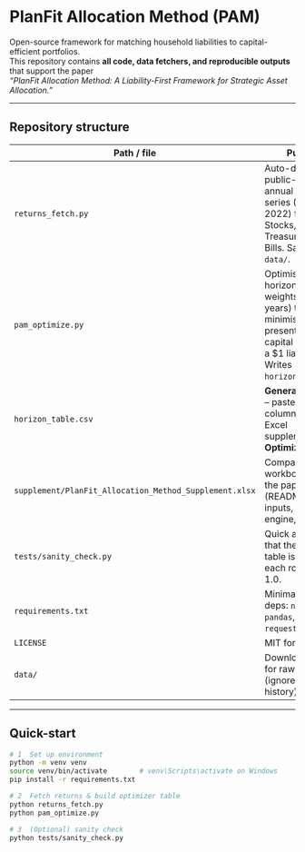 # PlanFit Allocation Method (PAM)

Open-source framework for matching household liabilities to capital-efficient
portfolios.  
This repository contains **all code, data fetchers, and reproducible outputs**
that support the paper  
*“PlanFit Allocation Method: A Liability-First Framework for Strategic Asset
Allocation.”*

---

## Repository structure

| Path / file | Purpose |
|-------------|---------|
| `returns_fetch.py` | Auto-downloads public-domain annual real-return series (1950-2022) for U.S. Stocks, 10-yr Treasuries, and T-Bills. Saves to `data/`. |
| `pam_optimize.py` | Optimises horizon-specific weights (1–30 years) that minimise the present-value capital required for a \$1 liability. Writes `horizon_table.csv`. |
| `horizon_table.csv` | **Generated output** – paste these five columns into the Excel supplement’s **Optimizer** tab. |
| `supplement/PlanFit_Allocation_Method_Supplement.xlsx` | Companion workbook cited in the paper (README tab, inputs, calc engine, results). |
| `tests/sanity_check.py` | Quick assertions that the optimiser table is 30 × 5 and each row sums to 1.0. |
| `requirements.txt` | Minimal Python deps: `numpy`, `pandas`, `scipy`, `requests`. |
| `LICENSE` | MIT for code. |
| `data/` | Download cache for raw returns (ignored by Git history). |

---

## Quick-start

```bash
# 1  Set up environment
python -m venv venv
source venv/bin/activate        # venv\Scripts\activate on Windows
pip install -r requirements.txt

# 2  Fetch returns & build optimizer table
python returns_fetch.py
python pam_optimize.py

# 3  (Optional) sanity check
python tests/sanity_check.py
